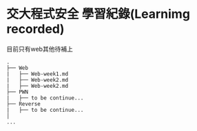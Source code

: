 # 交大程式安全 學習紀錄(Learnimg recorded)

目前只有web其他待補上

```
.
├── Web
|   ├── Web-week1.md
|   ├── Web-week2.md
|   ├── Web-week2.md
├── PWN
|   ├── to be continue...
├── Reverse
|   ├── to be continue...
│   
...
```
